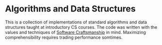 Algorithms and Data Structures
===========================================

This is a collection of implementations of standard algorithms and data structures taught at introductory CS courses.
The code was written with the values and techniques of [Software Craftsmanship](http://manifesto.softwarecraftsmanship.org/) in mind.
Maximizing comprehensibility requires trading performance somtimes.
